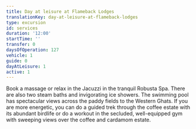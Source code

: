 ```yaml
---
title: Day at leisure at Flameback Lodges
translationKey: day-at-leisure-at-flameback-lodges
type: excursion
id: services
duration: '12:00'
startTime: ''
transfer: 0
daysOfOperation: 127
vehicle: 1
guide: 0
dayAtLeisure: 1
active: 1
---
```

Book a massage or relax in the Jacuzzi in the tranquil Robusta Spa. There are also two steam baths and invigorating ice showers. The swimming pool has spectacular views across the paddy fields to the Western Ghats. If you are more energetic, you can do a guided trek through the coffee estate with its abundant birdlife or do a workout in the secluded, well-equipped gym with sweeping views over the coffee and cardamom estate.
